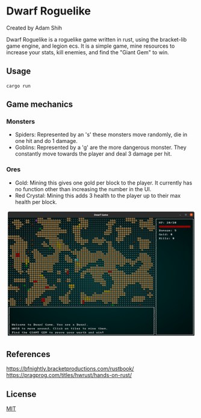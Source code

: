 # Dwarf Roguelike
Created by Adam Shih

Dwarf Roguelike is a roguelike game written in rust, using the bracket-lib game engine,
and legion ecs. It is a simple game, mine resources to
increase your stats, kill enemies, and find the "Giant Gem" to win.

## Usage
```
cargo run
```

## Game mechanics
### Monsters
* Spiders: Represented by an 's' these monsters move randomly, die in one hit and do 1 damage.
* Goblins: Represented by a 'g' are the more dangerous monster. They constantly move towards the
player and deal 3 damage per hit.

### Ores
* Gold: Mining this gives one gold per block to the player. It currently has no function other
than increasing the number in the UI.
* Red Crystal: Mining this adds 3 health to the player up to their max health per block.

![image](images/screenshot.png)

## References
https://bfnightly.bracketproductions.com/rustbook/  
https://pragprog.com/titles/hwrust/hands-on-rust/

## License
[MIT](https://github.com/shihadam/rust-roguelike/blob/main/LICENSE)
